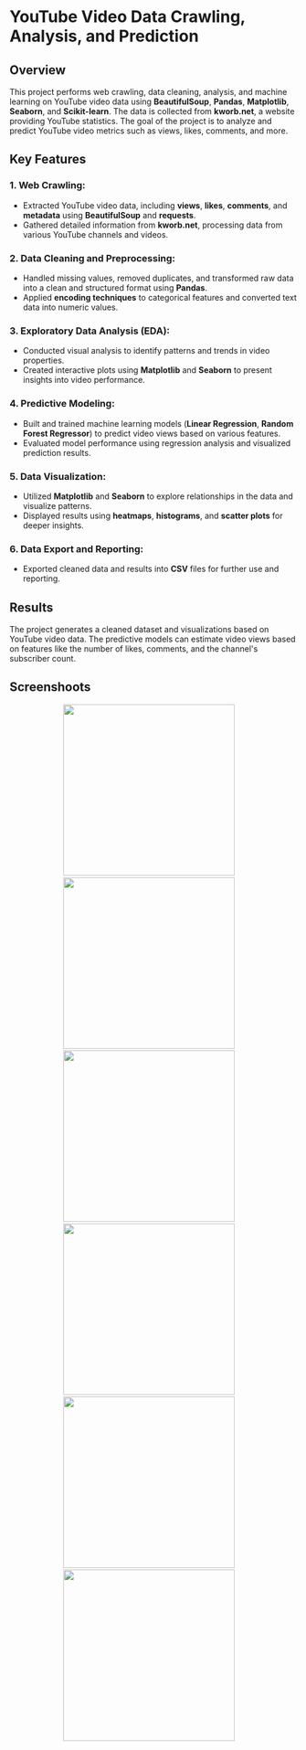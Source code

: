 # YouTube Video Data Crawling, Analysis, and Prediction

## **Overview**
This project performs web crawling, data cleaning, analysis, and machine learning on YouTube video data using **BeautifulSoup**, **Pandas**, **Matplotlib**, **Seaborn**, and **Scikit-learn**. The data is collected from **kworb.net**, a website providing YouTube statistics. The goal of the project is to analyze and predict YouTube video metrics such as views, likes, comments, and more.

## Key Features

### 1. **Web Crawling**:
- Extracted YouTube video data, including **views**, **likes**, **comments**, and **metadata** using **BeautifulSoup** and **requests**.
- Gathered detailed information from **kworb.net**, processing data from various YouTube channels and videos.

### 2. **Data Cleaning and Preprocessing**:
- Handled missing values, removed duplicates, and transformed raw data into a clean and structured format using **Pandas**.
- Applied **encoding techniques** to categorical features and converted text data into numeric values.

### 3. **Exploratory Data Analysis (EDA)**:
- Conducted visual analysis to identify patterns and trends in video properties.
- Created interactive plots using **Matplotlib** and **Seaborn** to present insights into video performance.

### 4. **Predictive Modeling**:
- Built and trained machine learning models (**Linear Regression**, **Random Forest Regressor**) to predict video views based on various features.
- Evaluated model performance using regression analysis and visualized prediction results.

### 5. **Data Visualization**:
- Utilized **Matplotlib** and **Seaborn** to explore relationships in the data and visualize patterns.
- Displayed results using **heatmaps**, **histograms**, and **scatter plots** for deeper insights.

### 6. **Data Export and Reporting**:
- Exported cleaned data and results into **CSV** files for further use and reporting.

## Results

The project generates a cleaned dataset and visualizations based on YouTube video data. The predictive models can estimate video views based on features like the number of likes, comments, and the channel's subscriber count.

## **Screenshoots**

<div align="center">
   <img src="https://github.com/user-attachments/assets/abd81d76-48ae-4b07-a44e-9106a75b6edf" width="300" height="300" />
  &nbsp;&nbsp;&nbsp;
   <img src="https://github.com/user-attachments/assets/c7dd9988-2267-456b-ad71-9e6725bd9e17" width="300" height="300" />
  &nbsp;&nbsp;&nbsp;
   <img src="https://github.com/user-attachments/assets/b5a3fcf7-85b1-492b-9653-5190f6b9cd5e"width="300" height="300" />
  &nbsp;&nbsp;&nbsp;
  <img src="https://github.com/user-attachments/assets/8fca582c-13e4-49b7-aac4-448de82968b3" width="300" height="300" />
  &nbsp;&nbsp;&nbsp;
  <img src="https://github.com/user-attachments/assets/18dff8c4-1837-4af0-84c9-7949d81de458" width="300" height="300" />
  &nbsp;&nbsp;&nbsp;
  <img src="https://github.com/user-attachments/assets/8d0d45b2-7fae-4c99-861c-cf46bfdcd027" width="300" height="300" />
  &nbsp;&nbsp;&nbsp;

  
